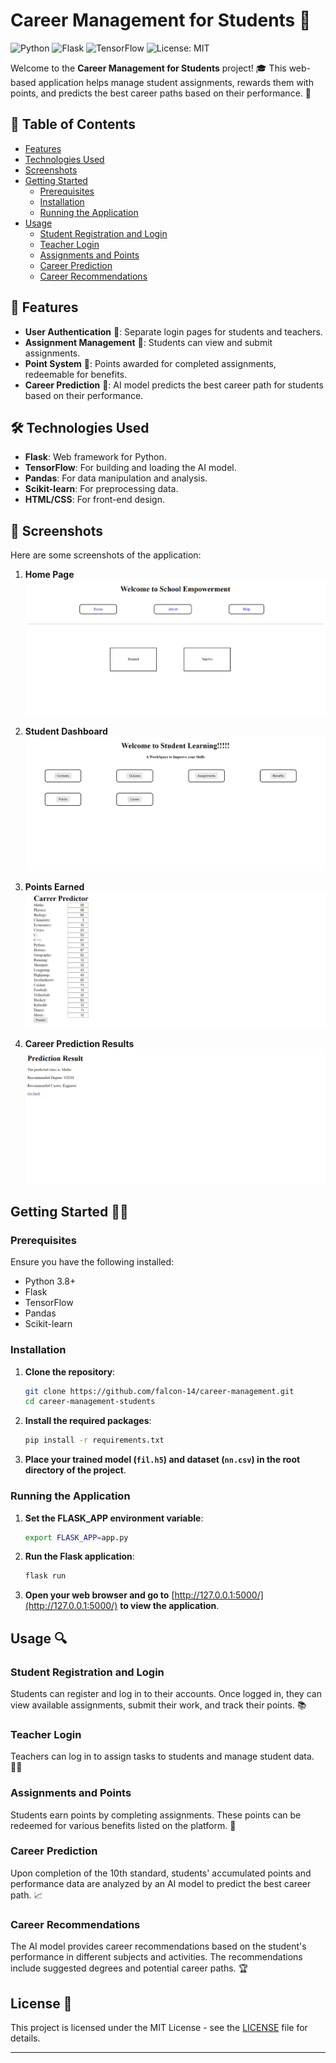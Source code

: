 # Career Management for Students 🌟

![Python](https://img.shields.io/badge/Python-3.8%2B-blue)
![Flask](https://img.shields.io/badge/Flask-2.0.1-green)
![TensorFlow](https://img.shields.io/badge/TensorFlow-2.6.0-orange)
![License: MIT](https://img.shields.io/badge/License-MIT-yellow.svg)

Welcome to the **Career Management for Students** project! 🎓 This web-based application helps manage student assignments, rewards them with points, and predicts the best career paths based on their performance. 🚀

## 📑 Table of Contents

- [Features](#features)
- [Technologies Used](#technologies-used)
- [Screenshots](#screenshots)
- [Getting Started](#getting-started)
  - [Prerequisites](#prerequisites)
  - [Installation](#installation)
  - [Running the Application](#running-the-application)
- [Usage](#usage)
  - [Student Registration and Login](#student-registration-and-login)
  - [Teacher Login](#teacher-login)
  - [Assignments and Points](#assignments-and-points)
  - [Career Prediction](#career-prediction)
  - [Career Recommendations](#career-recommendations)

## 🚀 Features

- **User Authentication** 🔐: Separate login pages for students and teachers.
- **Assignment Management** 📝: Students can view and submit assignments.
- **Point System** 💯: Points awarded for completed assignments, redeemable for benefits.
- **Career Prediction** 🧠: AI model predicts the best career path for students based on their performance.

## 🛠️ Technologies Used

- **Flask**: Web framework for Python.
- **TensorFlow**: For building and loading the AI model.
- **Pandas**: For data manipulation and analysis.
- **Scikit-learn**: For preprocessing data.
- **HTML/CSS**: For front-end design.

## 📸 Screenshots

Here are some screenshots of the application:

1. **Home Page**
    ![Home Page](./images/home.png)

2. **Student Dashboard**
    ![Student Login](./images/dash.png)

3. **Points Earned**
    ![Student Login](./images/predi.png)
   
4. **Career Prediction Results**
    ![Career Prediction Results](./images/result.png)

   
## Getting Started 🏃‍♂️

### Prerequisites

Ensure you have the following installed:

- Python 3.8+
- Flask
- TensorFlow
- Pandas
- Scikit-learn

### Installation

1. **Clone the repository**:
    ```sh
    git clone https://github.com/falcon-14/career-management.git
    cd career-management-students
    ```

2. **Install the required packages**:
    ```sh
    pip install -r requirements.txt
    ```

3. **Place your trained model (`fil.h5`) and dataset (`nn.csv`) in the root directory of the project**.

### Running the Application

1. **Set the FLASK_APP environment variable**:
    ```sh
    export FLASK_APP=app.py
    ```

2. **Run the Flask application**:
    ```sh
    flask run
    ```

3. **Open your web browser and go to** [http://127.0.0.1:5000/](http://127.0.0.1:5000/) **to view the application**.

## Usage 🔍

### Student Registration and Login

Students can register and log in to their accounts. Once logged in, they can view available assignments, submit their work, and track their points. 📚

### Teacher Login

Teachers can log in to assign tasks to students and manage student data. 🧑‍🏫

### Assignments and Points

Students earn points by completing assignments. These points can be redeemed for various benefits listed on the platform. 🎁

### Career Prediction

Upon completion of the 10th standard, students' accumulated points and performance data are analyzed by an AI model to predict the best career path. 📈

### Career Recommendations

The AI model provides career recommendations based on the student's performance in different subjects and activities. The recommendations include suggested degrees and potential career paths. 🏆


## License 📝

This project is licensed under the MIT License - see the [LICENSE](LICENSE) file for details.


---

